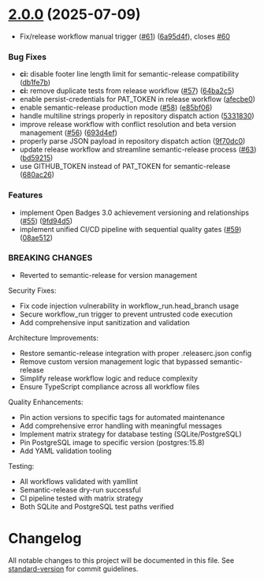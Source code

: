 # [2.0.0](https://github.com/rollercoaster-dev/openbadges-modular-server/compare/v1.0.9...v2.0.0) (2025-07-09)


* Fix/release workflow manual trigger ([#61](https://github.com/rollercoaster-dev/openbadges-modular-server/issues/61)) ([6a95d4f](https://github.com/rollercoaster-dev/openbadges-modular-server/commit/6a95d4f1d4a51cbf915df0be1119d178a29eb2c1)), closes [#60](https://github.com/rollercoaster-dev/openbadges-modular-server/issues/60)


### Bug Fixes

* **ci:** disable footer line length limit for semantic-release compatibility ([db1fe7b](https://github.com/rollercoaster-dev/openbadges-modular-server/commit/db1fe7ba564a18f5d4fb013f103c3494fde8f726))
* **ci:** remove duplicate tests from release workflow ([#57](https://github.com/rollercoaster-dev/openbadges-modular-server/issues/57)) ([64ba2c5](https://github.com/rollercoaster-dev/openbadges-modular-server/commit/64ba2c5d706fa8ac2ffb8700e708c2ad3dc13852))
* enable persist-credentials for PAT_TOKEN in release workflow ([afecbe0](https://github.com/rollercoaster-dev/openbadges-modular-server/commit/afecbe0eac3af1b1ef4ba5590af64d9c914efb20))
* enable semantic-release production mode ([#58](https://github.com/rollercoaster-dev/openbadges-modular-server/issues/58)) ([e85bf06](https://github.com/rollercoaster-dev/openbadges-modular-server/commit/e85bf06d535fec6255c020231af38c5626e994f7))
* handle multiline strings properly in repository dispatch action ([5331830](https://github.com/rollercoaster-dev/openbadges-modular-server/commit/533183055706750878ab5dfb8a22e5ae4e406c89))
* improve release workflow with conflict resolution and beta version management ([#56](https://github.com/rollercoaster-dev/openbadges-modular-server/issues/56)) ([693d4ef](https://github.com/rollercoaster-dev/openbadges-modular-server/commit/693d4ef35d5110350242f4fe67518f706c20236b))
* properly parse JSON payload in repository dispatch action ([9f70dc0](https://github.com/rollercoaster-dev/openbadges-modular-server/commit/9f70dc0ffad73ac4d6e71c213cec69e1dfbeefbf))
* update release workflow and streamline semantic-release process ([#63](https://github.com/rollercoaster-dev/openbadges-modular-server/issues/63)) ([bd59215](https://github.com/rollercoaster-dev/openbadges-modular-server/commit/bd59215470adb684ce161653675e559370893940))
* use GITHUB_TOKEN instead of PAT_TOKEN for semantic-release ([680ac26](https://github.com/rollercoaster-dev/openbadges-modular-server/commit/680ac262446804beaec9de8a571a9d7aa76d1ad3))


### Features

* implement Open Badges 3.0 achievement versioning and relationships ([#55](https://github.com/rollercoaster-dev/openbadges-modular-server/issues/55)) ([9fd94d5](https://github.com/rollercoaster-dev/openbadges-modular-server/commit/9fd94d50a46400809f1028dd13650a9abc5558bc))
* implement unified CI/CD pipeline with sequential quality gates ([#59](https://github.com/rollercoaster-dev/openbadges-modular-server/issues/59)) ([08ae512](https://github.com/rollercoaster-dev/openbadges-modular-server/commit/08ae51238be8819e97946f2a467e850742d3021d))


### BREAKING CHANGES

* Reverted to semantic-release for version management

Security Fixes:
- Fix code injection vulnerability in workflow_run.head_branch usage
- Secure workflow_run trigger to prevent untrusted code execution
- Add comprehensive input sanitization and validation

Architecture Improvements:
- Restore semantic-release integration with proper .releaserc.json config
- Remove custom version management logic that bypassed semantic-release
- Simplify release workflow logic and reduce complexity
- Ensure TypeScript compliance across all workflow files

Quality Enhancements:
- Pin action versions to specific tags for automated maintenance
- Add comprehensive error handling with meaningful messages
- Implement matrix strategy for database testing (SQLite/PostgreSQL)
- Pin PostgreSQL image to specific version (postgres:15.8)
- Add YAML validation tooling

Testing:
- All workflows validated with yamllint
- Semantic-release dry-run successful
- CI pipeline tested with matrix strategy
- Both SQLite and PostgreSQL test paths verified

# Changelog

All notable changes to this project will be documented in this file. See [standard-version](https://github.com/conventional-changelog/standard-version) for commit guidelines.

<!-- CHANGELOG will be automatically updated by semantic-release -->
